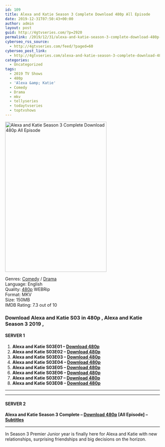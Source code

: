 ```yaml
---
id: 109
title: Alexa and Katie Season 3 Complete Download 480p All Episode
date: 2019-12-31T07:50:43+00:00
author: admin
layout: post
guid: http://4gtvseries.com/?p=2920
permalink: /2019/12/31/alexa-and-katie-season-3-complete-download-480p-all-episode/
cyberseo_rss_source:
  - http://4gtvseries.com/feed/?paged=60
cyberseo_post_link:
  - http://4gtvseries.com/alexa-and-katie-season-3-complete-download-480p-all-episode/
categories:
  - Uncategorized
tags:
  - 2019 TV Shows
  - 480p
  - 'Alexa &amp; Katie'
  - Comedy
  - Drama
  - mkv
  - tellyseries
  - todaytvseries
  - toptvshows
---
```

<img loading="lazy" class="aligncenter" src="https://3.bp.blogspot.com/-SxUGdFN-F0g/Xgr9MG_SGqI/AAAAAAAAAvQ/Zp7boi5O_lcfHQDg8AA-6_TIRcJ_JVb8QCK4BGAYYCw/s1600/Alexa%2Band%2BKatie%2BSeason%2B3.jpg" alt="Alexa and Katie Season 3 Complete Download 480p All Episode" width="330" height="488" />

Genres: <a href="http://4gtvseries.com/tag/comedy/" data-wpel-link="internal">Comedy</a> /&nbsp;<a href="http://4gtvseries.com/tag/drama/" data-wpel-link="internal">Drama</a>  
Language: English  
Quality:&nbsp;<a href="http://4gtvseries.com/tag/480p/" data-wpel-link="internal">480p</a> WEBRip  
Format: MKV  
Size: 150MB  
IMDB Rating: 7.3 out of 10

### **Download Alexa and Katie S03 in 480p , Alexa and Katie Season 3 2019 ,&nbsp;**

#### <span><strong>SERVER 1</strong></span>

  1. **Alexa and Katie S03E01 – <a href="http://slink.dl480p.xyz/zrbZM4" data-wpel-link="external" target="_blank" rel="nofollow external noopener noreferrer" class="wpel-icon-left"><i class="wpel-icon fa fa-download" aria-hidden="true"></i>Download 480p</a>**
  2. **Alexa and Katie S03E02 – <a href="http://slink.dl480p.xyz/Hdjnj7yC" data-wpel-link="external" target="_blank" rel="nofollow external noopener noreferrer" class="wpel-icon-left"><i class="wpel-icon fa fa-download" aria-hidden="true"></i>Download 480p</a>**
  3. **Alexa and Katie S03E03 – <a href="http://slink.dl480p.xyz/UZU93oT" data-wpel-link="external" target="_blank" rel="nofollow external noopener noreferrer" class="wpel-icon-left"><i class="wpel-icon fa fa-download" aria-hidden="true"></i>Download 480p</a>**
  4. **Alexa and Katie S03E04 – <a href="http://slink.dl480p.xyz/B7EX" data-wpel-link="external" target="_blank" rel="nofollow external noopener noreferrer" class="wpel-icon-left"><i class="wpel-icon fa fa-download" aria-hidden="true"></i>Download 480p</a>**
  5. **Alexa and Katie S03E05 – <a href="http://slink.dl480p.xyz/dOLwG" data-wpel-link="external" target="_blank" rel="nofollow external noopener noreferrer" class="wpel-icon-left"><i class="wpel-icon fa fa-download" aria-hidden="true"></i>Download 480p</a>**
  6. **Alexa and Katie S03E06 – <a href="http://slink.dl480p.xyz/zBTm1Ux" data-wpel-link="external" target="_blank" rel="nofollow external noopener noreferrer" class="wpel-icon-left"><i class="wpel-icon fa fa-download" aria-hidden="true"></i>Download 480p</a>**
  7. **Alexa and Katie S03E07 – <a href="http://slink.dl480p.xyz/DYiDz" data-wpel-link="external" target="_blank" rel="nofollow external noopener noreferrer" class="wpel-icon-left"><i class="wpel-icon fa fa-download" aria-hidden="true"></i>Download 480p</a>**
  8. **Alexa and Katie S03E08 – <a href="http://slink.dl480p.xyz/Zs9m" data-wpel-link="external" target="_blank" rel="nofollow external noopener noreferrer" class="wpel-icon-left"><i class="wpel-icon fa fa-download" aria-hidden="true"></i>Download 480p</a>**

* * *

* * *

#### <span><strong>SERVER 2</strong></span>

**Alexa and Katie Season 3 Complete – <a href="http://dl480p.xyz/3066/" data-wpel-link="external" target="_blank" rel="nofollow external noopener noreferrer" class="wpel-icon-left"><i class="wpel-icon fa fa-download" aria-hidden="true"></i>Download 480p</a> [All Episode] – <a href="https://subscene.com/subtitles/alexa-and-katie-third-season" data-wpel-link="external" target="_blank" rel="nofollow external noopener noreferrer" class="wpel-icon-left"><i class="wpel-icon fa fa-download" aria-hidden="true"></i>Subtitles</a>**

* * *

In Season 3 Premier Junior year is finally here for Alexa and Katie with new relationships, surprising friendships and big decisions on the horizon.

<div align="center">
</div>